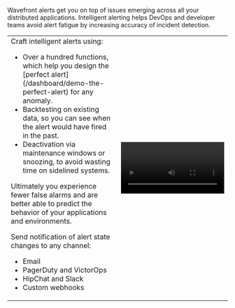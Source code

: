 Wavefront alerts get you on top of issues emerging across all your distributed applications. Intelligent alerting helps DevOps and developer teams avoid alert fatigue by increasing accuracy of incident detection.

<table class="layout">
<colgroup>
<col width="50%" />
<col width="50%" />
</colgroup>
<tr>
<td style="text-align: left;vertical-align: top">Craft intelligent alerts using:
<ul>
<li>Over a hundred functions, which help you design the [perfect alert](/dashboard/demo-the-perfect-alert) for any anomaly.</li>
<li>Backtesting on existing data, so you can see when the alert would have fired in the past.</li>
<li>Deactivation via maintenance windows or snoozing, to avoid wasting time on sidelined systems.
</ul>

Ultimately you experience fewer false alarms and are better able to predict the behavior of your applications and environments.

Send notification of alert state changes to any channel:
<ul>
<li>Email</li>
<li>PagerDuty and VictorOps</li>
<li>HipChat and Slack</li>
<li>Custom webhooks</li>
</ul>
</td>  
<td><video class="xs-pl-20" width="100%" controls autoplay><source src="images/onboarding-alerts.mp4" type="video/mp4">Your browser does not support HTML5 video.</video></td>
</tr>
</table>
